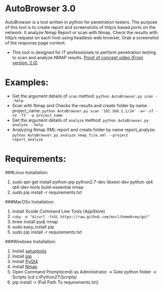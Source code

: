 AutoBrowser 3.0
===========
AutoBrowser is a tool written in python for penetration testers.
The purpose of this tool is to create report and screenshots of http/s based ports on the network.
It analyze Nmap Report or scan with Nmap,
Check the results with http/s request on each host using headless web browser,
Grab a screenshot of the response page content.
* This tool is designed for IT professionals to perform penetration testing to scan and analyze NMAP results.
[Proof of concept video (From version: 2.0)](https://www.youtube.com/watch?v=iiexvh3KLvE&feature=youtu.be)

Examples:
===============
* Get the argument details of `scan` method:
`python AutoBrowser.py scan --help`
* Scan with Nmap and Checks the results and create folder by name project_name:
`python AutoBrowser.py scan '192.168.1.1/24' -a='-sT -sV -T3' -p project_name`
* Get the argument details of `analyze` method:
`python AutoBrowser.py analyze --help`
* Analyzing Nmap XML report and create folder by name report_analyze:
`python AutoBrowser.py analyze nmap_file.xml --project report_analyze`

Requirements:
===============
###Linux Installation:
1. sudo apt-get install python-pip python2.7-dev libxext-dev python-qt4 qt4-dev-tools build-essential nmap
2. sudo pip install -r requirements.txt

###MacOSx Installation:
1. Install Xcode Command Line Tools (AppStore)
2. `ruby -e "$(curl -fsSL https://raw.github.com/mxcl/homebrew/go)"`
3. brew install pyqt nmap
4. sudo easy_install pip
5. sudo pip install -r requirements.txt

###Windows Installation:
1. Install [setuptools](http://www.lfd.uci.edu/~gohlke/pythonlibs/#setuptools)
2. Install [pip](http://www.lfd.uci.edu/~gohlke/pythonlibs/#pip)
3. Install [PyQt4](http://www.lfd.uci.edu/~gohlke/pythonlibs/#pyqt)
4. install [Nmap](http://nmap.org/download.html)
4. Open Command Prompt(cmd) as Administrator -> Goto python folder -> Scripts (cd c:\Python27\Scripts)
5. pip install -r (Full Path To requirements.txt)
